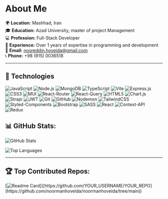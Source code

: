 # About Me

🌍 **Location:** Mashhad, Iran  
🎓 **Education:** Azad University, master of project Management  
💻 **Profession:** Full-Stack Developer  
📅 **Experience:** Over 1 years of expertise in programming and development   
📧 **Email:** nooreddin.hoveida@gmail.com  
📞 **Phone:** +98 (915) 0036518 

---

## 🔧 Technologies

![JavaScript](https://img.shields.io/badge/-JavaScript-F7DF1E?logo=javascript&logoColor=black)
![Node.js](https://img.shields.io/badge/-Node.js-339933?logo=node.js&logoColor=white)
![MongoDB](https://img.shields.io/badge/-MongoDB-47A248?logo=mongodb&logoColor=white)
![TypeScript](https://img.shields.io/badge/-TypeScript-3178C6?logo=typescript&logoColor=white)
![Vite](https://img.shields.io/badge/-Vite-646CFF?logo=vite&logoColor=white)
![Express.js](https://img.shields.io/badge/-Express.js-000000?logo=express&logoColor=white)
![CSS3](https://img.shields.io/badge/-CSS3-1572B6?logo=css3&logoColor=white)
![MUI](https://img.shields.io/badge/-MUI-007FFF?logo=mui&logoColor=white)
![React-Router](https://img.shields.io/badge/-React%20Router-CA4245?logo=react-router&logoColor=white)
![React-Query](https://img.shields.io/badge/-React%20Query-FF4154?logo=react-query&logoColor=white)
![HTML5](https://img.shields.io/badge/-HTML5-E34F26?logo=html5&logoColor=white)
![Chart.js](https://img.shields.io/badge/-Chart.js-FF6384?logo=chartdotjs&logoColor=white)
![Strapi](https://img.shields.io/badge/-Strapi-2E7EEA?logo=strapi&logoColor=white)
![JWT](https://img.shields.io/badge/-JWT-000000?logo=jsonwebtokens&logoColor=white)
![Git](https://img.shields.io/badge/-Git-F05032?logo=git&logoColor=white)
![GitHub](https://img.shields.io/badge/-GitHub-181717?logo=github&logoColor=white)
![Nodemon](https://img.shields.io/badge/-Nodemon-76D04B?logo=nodemon&logoColor=white)
![TailwindCSS](https://img.shields.io/badge/-TailwindCSS-38B2AC?logo=tailwind-css&logoColor=white)
![Styled-Components](https://img.shields.io/badge/-Styled%20Components-DB7093?logo=styled-components&logoColor=white)
![Bootstrap](https://img.shields.io/badge/-Bootstrap-7952B3?logo=bootstrap&logoColor=white)
![SASS](https://img.shields.io/badge/-SASS-CC6699?logo=sass&logoColor=white)
![React](https://img.shields.io/badge/-React-61DAFB?logo=react&logoColor=black)
![Context-API](https://img.shields.io/badge/-Context--API-blue)
![Redux](https://img.shields.io/badge/-Redux-764ABC?logo=redux&logoColor=white)


## 📊 GitHub Stats:
![GitHub Stats]([https://github-readme-stats.vercel.app/api?username=YOUR_USERNAME&show_icons=true&theme=radical](https://github.com/noormanhoveida/noormanhoveida/tree/main))

![Top Languages]([https://github-readme-stats.vercel.app/api/top-langs/?username=YOUR_USERNAME&layout=compact&theme=radical](https://github.com/noormanhoveida/noormanhoveida/tree/main))

---

## 🏆 Top Contributed Repos:
[![Readme Card]([https://github-readme-stats.vercel.app/api/pin/?username=YOUR_USERNAME&repo=YOUR_REPO&theme=radical](https://github.com/noormanhoveida/noormanhoveida/tree/main))]([https://github.com/YOUR_USERNAME/YOUR_REPO](https://github.com/noormanhoveida/noormanhoveida/tree/main))
